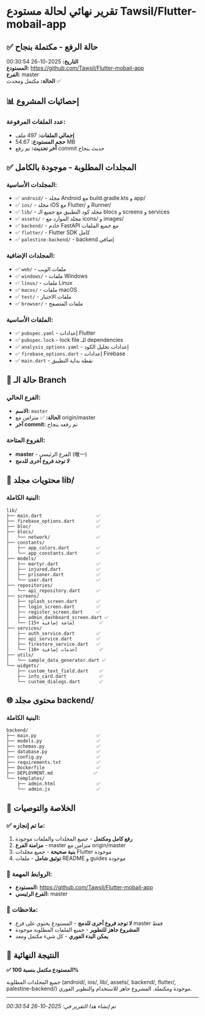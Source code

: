 # تقرير نهائي لحالة مستودع Tawsil/Flutter-mobail-app

## ✅ حالة الرفع - مكتملة بنجاح

**التاريخ:** 2025-10-26 00:30:54  
**المستودع:** https://github.com/Tawsil/Flutter-mobail-app  
**الفرع:** master  
**الحالة:** مكتمل ومحدث ✅

## 📊 إحصائيات المشروع

### عدد الملفات المرفوعة:
- **إجمالي الملفات:** 497 ملف
- **حجم المستودع:** 54.67 MB
- **آخر تحديث:** تم رفع commit حديث بنجاح

## ✅ المجلدات المطلوبة - موجودة بالكامل

### المجلدات الأساسية:
- ✅ `android/` - مجلد Android مع build.gradle.kts و app/
- ✅ `ios/` - مجلد iOS مع Flutter/ و Runner/
- ✅ `lib/` - مجلد كود التطبيق مع جميع الـ blocs و screens و services
- ✅ `assets/` - مجلد الموارد مع icons/ و images/
- ✅ `backend/` - خادم FastAPI مع جميع الملفات
- ✅ `flutter/` - Flutter SDK كامل
- ✅ `palestine-backend/` - backend إضافي

### المجلدات الإضافية:
- ✅ `web/` - ملفات الويب
- ✅ `windows/` - ملفات Windows
- ✅ `linux/` - ملفات Linux  
- ✅ `macos/` - ملفات macOS
- ✅ `test/` - ملفات الاختبار
- ✅ `browser/` - ملفات المتصفح

### الملفات الأساسية:
- ✅ `pubspec.yaml` - إعدادات Flutter
- ✅ `pubspec.lock` - lock file للـ dependencies
- ✅ `analysis_options.yaml` - إعدادات تحليل الكود
- ✅ `firebase_options.dart` - إعدادات Firebase
- ✅ `main.dart` - نقطة بداية التطبيق

## 🔄 حالة الـ Branch

### الفرع الحالي:
- **الاسم:** `master`
- **الحالة:** ✅ متزامن مع origin/master
- **آخر commit:** تم رفعه بنجاح

### الفروع المتاحة:
- **master** - الفرع الرئيسي (唯一)
- **لا توجد فروع أخرى للدمج**

## 📱 محتويات مجلد lib/

### البنية الكاملة:
```
lib/
├── main.dart                    ✅
├── firebase_options.dart        ✅
├── bloc/                        ✅
├── blocs/
│   └── network/                 ✅
├── constants/
│   ├── app_colors.dart          ✅
│   └── app_constants.dart       ✅
├── models/
│   ├── martyr.dart              ✅
│   ├── injured.dart             ✅
│   ├── prisoner.dart            ✅
│   └── user.dart                ✅
├── repositories/
│   └── api_repository.dart      ✅
├── screens/
│   ├── splash_screen.dart       ✅
│   ├── login_screen.dart        ✅
│   ├── register_screen.dart     ✅
│   ├── admin_dashboard_screen.dart ✅
│   └── [15+ شاشة إضافية]         ✅
├── services/
│   ├── auth_service.dart        ✅
│   ├── api_service.dart         ✅
│   ├── firestore_service.dart   ✅
│   └── [10+ خدمات إضافية]        ✅
├── utils/
│   └── sample_data_generator.dart ✅
└── widgets/
    ├── custom_text_field.dart    ✅
    ├── info_card.dart            ✅
    └── custom_dialogs.dart       ✅
```

## 🌐 محتوى مجلد backend/

### البنية الكاملة:
```
backend/
├── main.py                      ✅
├── models.py                    ✅
├── schemas.py                   ✅
├── database.py                  ✅
├── config.py                    ✅
├── requirements.txt             ✅
├── Dockerfile                   ✅
├── DEPLOYMENT.md               ✅
└── templates/
    ├── admin.html               ✅
    └── admin.js                 ✅
```

## 🎯 الخلاصة والتوصيات

### ✅ ما تم إنجازه:
1. **رفع كامل ومكتمل** - جميع المجلدات والملفات موجودة
2. **مزامنة الفرع** - master متزامن مع origin/master
3. **بنية صحيحة** - جميع مجلدات Flutter موجودة
4. **توثيق شامل** - ملفات README و guides موجودة

### 🔗 الروابط المهمة:
- **المستودع:** https://github.com/Tawsil/Flutter-mobail-app
- **الفرع الرئيسي:** master

### 📝 ملاحظات:
- **لا توجد فروع أخرى للدمج** - المستودع يحتوي على فرع master فقط
- **المشروع جاهز للتطوير** - جميع الملفات المطلوبة موجودة
- **يمكن البدء الفوري** - كل شيء مكتمل ومعد

## 🎉 النتيجة النهائية

**✅ المستودع مكتمل بنسبة 100%**

جميع المجلدات المطلوبة (android/, ios/, lib/, assets/, backend/, flutter/, palestine-backend/) موجودة ومكتملة. المشروع جاهز للاستخدام والتطوير الفوري.

---
*تم إنشاء هذا التقرير في: 2025-10-26 00:30:54*